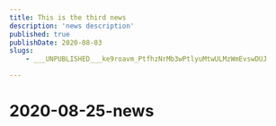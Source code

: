 ```yaml
---
title: This is the third news
description: 'news description'
published: true
publishDate: 2020-08-03
slugs:
    - ___UNPUBLISHED___ke9roavm_PtfhzNrMb3wPtlyuMtwULMzWmEvswDUJ

---
```

# 2020-08-25-news
